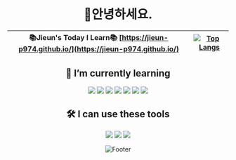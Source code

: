<!--
**jieun-p974/jieun-p974** is a ✨ _special_ ✨ repository because its `README.md` (this file) appears on your GitHub profile.

Here are some ideas to get you started:

- 🔭 I’m currently working on ...
- 🌱 I’m currently learning ...
- 👯 I’m looking to collaborate on ...
- 🤔 I’m looking for help with ...
- 💬 Ask me about ...
- 📫 How to reach me: ...
- 😄 Pronouns: ...
- ⚡ Fun fact: ...
-->
<div align=center>

# 👋안녕하세요.

| 📚Jieun's Today I Learn📚 [https://jieun-p974.github.io/](https://jieun-p974.github.io/) | [![Top Langs](https://github-readme-stats.vercel.app/api/top-langs/?username=jieun-p974&layout=compact)](https://github.com/jieun-p974/github-readme-stats) |
|:--------------------------------------------------------------------------------------:|:-----------------------------------------------------------------------------------------------------------------------------------------------------------:|



## 🌱 I’m currently learning
<img src="https://img.shields.io/badge/HTML5-E34F26?style=flat-square&logo=HTML5&logoColor=white"/> <img src="https://img.shields.io/badge/CSS3-1572B6?style=flat-square&logo=CSS3&logoColor=white"/> <img src="https://img.shields.io/badge/JavaScript-F7DF1E?style=flat-square&logo=JavaScript&logoColor=white"/> <img src="https://img.shields.io/badge/React-61DAFB?style=flat-square&logo=React&logoColor=white"/> <img src="https://img.shields.io/badge/Java-007396?style=flat-square&logo=Java&logoColor=white"/> <img src="https://img.shields.io/badge/MySQL-4479A1?style=flat-square&logo=MySQL&logoColor=white"/> <img src="https://img.shields.io/badge/Git-F05032?style=flat-square&logo=git&logoColor=white"/> 

## 🛠 I can use these tools
<img src="https://img.shields.io/badge/Visual Studio Code-007ACC?style=flat-square&logo=VisualStudioCode&logoColor=white"/> <img src="https://img.shields.io/badge/Eclipse IDE-2C2255?style=flat-square&logo=Eclipse&logoColor=white"/> <img src="https://img.shields.io/badge/Notion-000000?style=flat-square&logo=Notion&logoColor=white"/> 

![Footer](https://capsule-render.vercel.app/api?type=waving&color=auto&height=200&section=footer)
</div>
